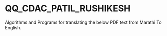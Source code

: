 # QQ_CDAC_PATIL_RUSHIKESH
Algorithms and Programs for translating the below PDF text from Marathi To English.
